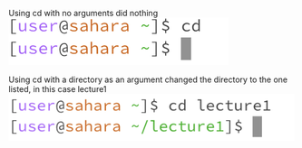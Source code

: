 Using cd with no arguments did nothing
![Image](ss1.png)

Using cd with a directory as an argument changed the directory to the one listed, in this case lecture1
![Image](ss2.png)
